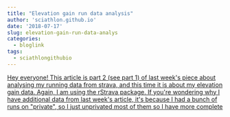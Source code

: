 ```yaml
---
title: "Elevation gain run data analysis"
author: 'sciathlon.github.io'
date: '2018-07-17'
slug: elevation-gain-run-data-analys
categories:
  - bloglink
tags:
  - sciathlongithubio
---
```


[Hey everyone! This article is part 2 (see part 1) of last week's piece about analysing my running data from strava, and this time it is about my elevation gain data. Again, I am using the rStrava package. If you're wondering why I have additional data from last week's article, it's because I had a bunch of runs on "private", so I just unprivated most of them so I have more complete<i class="fas fa-external-link-alt"></i>](https://Sciathlon.github.io/post/elevation_gain_analysis/)

